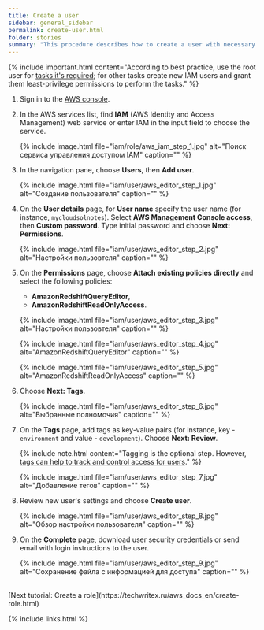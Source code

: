 ```yaml
---
title: Create a user
sidebar: general_sidebar
permalink: create-user.html
folder: stories
summary: "This procedure describes how to create a user with necessary permissions."
---
```


{% include important.html content="According to best practice, use the root user for [tasks it's required](https://docs.aws.amazon.com/accounts/latest/reference/root-user-tasks.html); for other tasks create new IAM users and grant them least-privilege permissions to perform the tasks." %}

1. Sign in to the [AWS console](https://console.aws.amazon.com/).

2. In the AWS services list, find **IAM** (AWS Identity and Access Management) web service or enter IAM in the input field to choose the service.

    {% include image.html file="iam/role/aws_iam_step_1.jpg" alt="Поиск сервиса управления доступом IAM" caption="" %}

3. In the navigation pane, choose **Users**, then **Add user**.

    {% include image.html file="iam/user/aws_editor_step_1.jpg" alt="Создание пользователя" caption="" %}

4. On the **User details** page, for **User name** specify the user name (for instance, `mycloudsolnotes`). Select **AWS Management Console access**, then **Custom password**. Type initial password and choose **Next: Permissions**.

    {% include image.html file="iam/user/aws_editor_step_2.jpg" alt="Настройки пользовтеля" caption="" %}

5. On the **Permissions** page, choose **Attach existing policies directly** and select the following policies: 
    - **AmazonRedshiftQueryEditor**,
    - **AmazonRedshiftReadOnlyAccess**.

    {% include image.html file="iam/user/aws_editor_step_3.jpg" alt="Настройки пользовтеля" caption="" %}

    {% include image.html file="iam/user/aws_editor_step_4.jpg" alt="AmazonRedshiftQueryEditor" caption="" %}

    {% include image.html file="iam/user/aws_editor_step_5.jpg" alt="AmazonRedshiftReadOnlyAccess" caption="" %}

6. Choose **Next: Tags**.

    {% include image.html file="iam/user/aws_editor_step_6.jpg" alt="Выбранные полномочия" caption="" %}

7. On the **Tags** page, add tags as key-value pairs (for instance, key - `environment` and value - `development`). Choose **Next: Review**.

    {% include note.html content="Tagging is the optional step. However, [tags can help to track and control access for users](https://docs.aws.amazon.com/IAM/latest/UserGuide/access_iam-tags.html)." %}

    {% include image.html file="iam/user/aws_editor_step_7.jpg" alt="Добавление тегов" caption="" %}

8. Review new user's settings and choose **Create user**.

    {% include image.html file="iam/user/aws_editor_step_8.jpg" alt="Обзор настройки пользователя" caption="" %}

9. On the **Complete** page, download user security credentials or send email with login instructions to the user. 

    {% include image.html file="iam/user/aws_editor_step_9.jpg" alt="Сохранение файла с информацией для доступа" caption="" %}

<br />
[Next tutorial: Create a role](https://techwritex.ru/aws_docs_en/create-role.html)

{% include links.html %}
